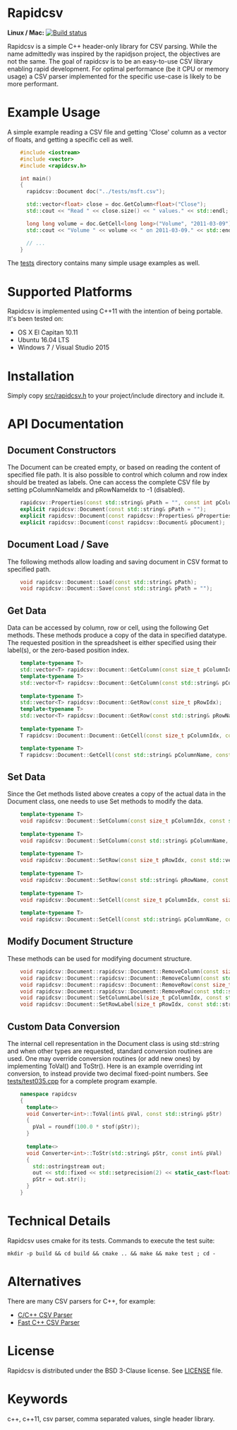 Rapidcsv
========

**Linux / Mac:** [![Build status](https://travis-ci.org/d99kris/rapidcsv.svg?branch=master)](https://travis-ci.org/d99kris/rapidcsv)

Rapidcsv is a simple C++ header-only library for CSV parsing. While the name admittedly was inspired
by the rapidjson project, the objectives are not the same. The goal of rapidcsv is to be an easy-to-use
CSV library enabling rapid development. For optimal performance (be it CPU or memory usage) a CSV
parser implemented for the specific use-case is likely to be more performant.

Example Usage
=============
A simple example reading a CSV file and getting 'Close' column as a vector of floats, and getting a
specific cell as well.

```cpp
    #include <iostream>
    #include <vector>
    #include <rapidcsv.h>

    int main()
    {
      rapidcsv::Document doc("../tests/msft.csv");

      std::vector<float> close = doc.GetColumn<float>("Close");
      std::cout << "Read " << close.size() << " values." << std::endl;

      long long volume = doc.GetCell<long long>("Volume", "2011-03-09");
      std::cout << "Volume " << volume << " on 2011-03-09." << std::endl;

      // ...
    }
```

The [tests](https://github.com/d99kris/rapidcsv/tree/master/tests) directory contains many simple usage
examples as well.

Supported Platforms
===================
Rapidcsv is implemented using C++11 with the intention of being portable. It's been tested on:
- OS X El Capitan 10.11
- Ubuntu 16.04 LTS
- Windows 7 / Visual Studio 2015

Installation
============
Simply copy [src/rapidcsv.h](https://raw.githubusercontent.com/d99kris/rapidcsv/master/src/rapidcsv.h) to your project/include directory and include it. 

API Documentation
=================

Document Constructors
---------------------
The Document can be created empty, or based on reading the content of specified file path. It is also possible to control which column and row index should be treated as labels. One can access the complete CSV file by setting pColumnNameIdx and pRowNameIdx to -1 (disabled).

```cpp
    rapidcsv::Properties(const std::string& pPath = "", const int pColumnNameIdx = 0, const int pRowNameIdx = 0, const bool pHasCR = DEFAULT_HASCR);
    explicit rapidcsv::Document(const std::string& pPath = "");
    explicit rapidcsv::Document(const rapidcsv::Properties& pProperties);
    explicit rapidcsv::Document(const rapidcsv::Document& pDocument);
```

Document Load / Save
--------------------
The following methods allow loading and saving document in CSV format to specified path.

```cpp
    void rapidcsv::Document::Load(const std::string& pPath);
    void rapidcsv::Document::Save(const std::string& pPath = "");
```

Get Data
--------
Data can be accessed by column, row or cell, using the following Get methods. These methods produce a copy of the data in specified datatype. The requested position in the spreadsheet is either specified using their label(s), or the zero-based position index.

```cpp
    template<typename T>
    std::vector<T> rapidcsv::Document::GetColumn(const size_t pColumnIdx);
    template<typename T>
    std::vector<T> rapidcsv::Document::GetColumn(const std::string& pColumnName);
    
    template<typename T>
    std::vector<T> rapidcsv::Document::GetRow(const size_t pRowIdx);
    template<typename T>
    std::vector<T> rapidcsv::Document::GetRow(const std::string& pRowName);
    
    template<typename T>
    T rapidcsv::Document::Document::GetCell(const size_t pColumnIdx, const size_t pRowIdx);

    template<typename T>
    T rapidcsv::Document::GetCell(const std::string& pColumnName, const std::string& pRowName);
```

Set Data
--------
Since the Get methods listed above creates a copy of the actual data in the Document class, one needs to use Set methods to modify the data.

```cpp
    template<typename T>
    void rapidcsv::Document::SetColumn(const size_t pColumnIdx, const std::vector<T>& pColumn);
    
    template<typename T>
    void rapidcsv::Document::SetColumn(const std::string& pColumnName, const std::vector<T>& pColumn);
    
    template<typename T>
    void rapidcsv::Document::SetRow(const size_t pRowIdx, const std::vector<T>& pRow);
    
    template<typename T>
    void rapidcsv::Document::SetRow(const std::string& pRowName, const std::vector<T>& pRow);
    
    template<typename T>
    void rapidcsv::Document::SetCell(const size_t pColumnIdx, const size_t pRowIdx, const T& pCell);
    
    template<typename T>
    void rapidcsv::Document::SetCell(const std::string& pColumnName, const std::string& pRowName, const T& pCell);
```

Modify Document Structure
-------------------------
These methods can be used for modifying document structure.

```cpp
    void rapidcsv::Document::rapidcsv::Document::RemoveColumn(const size_t pColumnIdx);
    void rapidcsv::Document::rapidcsv::Document::RemoveColumn(const std::string& pColumnName);
    void rapidcsv::Document::rapidcsv::Document::RemoveRow(const size_t pRowIdx);
    void rapidcsv::Document::rapidcsv::Document::RemoveRow(const std::string& pRowName);
    void rapidcsv::Document::SetColumnLabel(size_t pColumnIdx, const std::string& pColumnName);
    void rapidcsv::Document::SetRowLabel(size_t pRowIdx, const std::string& pRowName);
```

Custom Data Conversion
----------------------
The internal cell representation in the Document class is using std::string and when other types are requested, standard conversion routines are used. One may override conversion routines (or add new ones) by implementing ToVal() and ToStr(). Here is an example overriding int conversion, to instead provide two decimal fixed-point numbers. See [tests/test035.cpp](https://github.com/d99kris/rapidcsv/blob/master/tests/test035.cpp) for a complete program example.

```cpp
    namespace rapidcsv
    {
      template<>
      void Converter<int>::ToVal(int& pVal, const std::string& pStr)
      {
        pVal = roundf(100.0 * stof(pStr));
      }
    
      template<>
      void Converter<int>::ToStr(std::string& pStr, const int& pVal)
      {
        std::ostringstream out;
        out << std::fixed << std::setprecision(2) << static_cast<float>(pVal) / 100.0f;
        pStr = out.str();
      }
    }
```

Technical Details
=================
Rapidcsv uses cmake for its tests. Commands to execute the test suite:

    mkdir -p build && cd build && cmake .. && make && make test ; cd -

Alternatives
============
There are many CSV parsers for C++, for example:
- [C/C++ CSV Parser](https://sourceforge.net/projects/cccsvparser/)
- [Fast C++ CSV Parser](https://github.com/ben-strasser/fast-cpp-csv-parser)

License
=======
Rapidcsv is distributed under the BSD 3-Clause license. See [LICENSE](https://github.com/d99kris/rapidcsv/blob/master/LICENSE) file.

Keywords
========
c++, c++11, csv parser, comma separated values, single header library.

